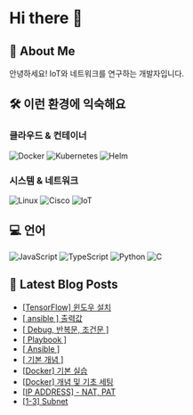 # Hi there 👋

## 🚀 About Me
안녕하세요! IoT와 네트워크를 연구하는 개발자입니다.

## 🛠️ 이런 환경에 익숙해요

### 클라우드 & 컨테이너
<p>
  <img alt="Docker" src="https://img.shields.io/badge/Docker-2496ED?style=flat-square&logo=docker&logoColor=white"/>
  <img alt="Kubernetes" src="https://img.shields.io/badge/Kubernetes-326CE5?style=flat-square&logo=kubernetes&logoColor=white"/>
  <img alt="Helm" src="https://img.shields.io/badge/Helm-0F1689?style=flat-square&logo=helm&logoColor=white"/>
</p>

### 시스템 & 네트워크
<p>
  <img alt="Linux" src="https://img.shields.io/badge/Linux-FCC624?style=flat-square&logo=linux&logoColor=black"/>
  <img alt="Cisco" src="https://img.shields.io/badge/Cisco-1BA0D7?style=flat-square&logo=cisco&logoColor=white"/>
  <img alt="IoT" src="https://img.shields.io/badge/IoT-00979D?style=flat-square&logo=internetofthings&logoColor=white"/>
</p>

## 💻 언어

<p>
  <img alt="JavaScript" src="https://img.shields.io/badge/JavaScript-F7DF1E?style=flat-square&logo=JavaScript&logoColor=black"/>
  <img alt="TypeScript" src="https://img.shields.io/badge/TypeScript-3178C6?style=flat-square&logo=typescript&logoColor=white"/>
  <img alt="Python" src="https://img.shields.io/badge/Python-3776AB?style=flat-square&logo=Python&logoColor=white"/>
  <img alt="C" src="https://img.shields.io/badge/C-A8B9CC?style=flat-square&logo=c&logoColor=black"/>
</p>

## 📕 Latest Blog Posts

<ul><li><a href='https://zhuxiclover.tistory.com/141' target='_blank'>[TensorFlow] 윈도우 설치</a></li><li><a href='https://zhuxiclover.tistory.com/79' target='_blank'>[ ansible ] 출력값</a></li><li><a href='https://zhuxiclover.tistory.com/78' target='_blank'>[ Debug, 반복문, 조건문 ]</a></li><li><a href='https://zhuxiclover.tistory.com/77' target='_blank'>[ Playbook ]</a></li><li><a href='https://zhuxiclover.tistory.com/76' target='_blank'>[ Ansible ]</a></li><li><a href='https://zhuxiclover.tistory.com/74' target='_blank'>[ 기본 개념 ]</a></li><li><a href='https://zhuxiclover.tistory.com/32' target='_blank'>[Docker] 기본 실습</a></li><li><a href='https://zhuxiclover.tistory.com/30' target='_blank'>[Docker] 개념 및 기초 세팅</a></li><li><a href='https://zhuxiclover.tistory.com/14' target='_blank'>[IP ADDRESS] - NAT, PAT</a></li><li><a href='https://zhuxiclover.tistory.com/13' target='_blank'>[1-3] Subnet</a></li></ul>

